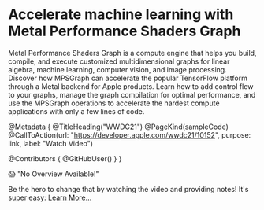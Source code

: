 # Accelerate machine learning with Metal Performance Shaders Graph

Metal Performance Shaders Graph is a compute engine that helps you build, compile, and execute customized multidimensional graphs for linear algebra, machine learning, computer vision, and image processing. Discover how MPSGraph can accelerate the popular TensorFlow platform through a Metal backend for Apple products. Learn how to add control flow to your graphs, manage the graph compilation for optimal performance, and use the MPSGraph operations to accelerate the hardest compute applications with only a few lines of code.

@Metadata {
   @TitleHeading("WWDC21")
   @PageKind(sampleCode)
   @CallToAction(url: "https://developer.apple.com/wwdc21/10152", purpose: link, label: "Watch Video")

   @Contributors {
      @GitHubUser(<replace this with your GitHub handle>)
   }
}

😱 "No Overview Available!"

Be the hero to change that by watching the video and providing notes! It's super easy:
 [Learn More…](https://wwdcnotes.github.io/WWDCNotes/documentation/wwdcnotes/contributing)
